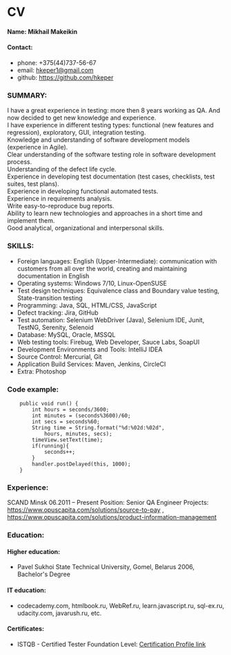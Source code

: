 # CV

#### Name: Mikhail Makeikin
#### Contact:
- phone: +375(44)737-56-67 
- email: hkeper1@gmail.com
- github: https://github.com/hkeper

### SUMMARY:
I have a great experience in testing: more then 8 years working as QA. And now decided to get new knowledge and experience.  
I have experience in different testing types: functional (new features and regression), exploratory, GUI, integration testing.  
Knowledge and understanding of software development models (experience in Agile).  
Clear understanding of the software testing role in software development process.  
Understanding of the defect life cycle.  
Experience in developing test documentation (test cases, checklists, test suites, test plans).  
Experience in developing functional automated tests.  
Experience in requirements analysis.  
Write easy-to-reproduce bug reports.  
Ability to learn new technologies and approaches in a short time and implement them.  
Good analytical, organizational and interpersonal skills.

### SKILLS:
* Foreign languages: English (Upper-Intermediate): communication with customers from all over the world, creating and maintaining documentation in English
* Operating systems: Windows 7/10, Linux-OpenSUSE
* Test design techniques: Equivalence class and Boundary value testing, State-transition testing
* Programming: Java, SQL, HTML/CSS, JavaScript
* Defect tracking: Jira, GitHub
* Test automation: Selenium WebDriver (Java), Selenium IDE, Junit, TestNG, Serenity, Selenoid 
* Database: MySQL, Oracle, MSSQL
* Web testing tools: Firebug, Web Developer, Sauce Labs, SoapUI
* Development Environments and Tools: IntelliJ IDEA
* Source Control: Mercurial, Git
* Application Build Services: Maven, Jenkins, CircleCI
* Extra: Photoshop 

### Code example:
```   
    public void run() {
        int hours = seconds/3600;
        int minutes = (seconds%3600)/60;
        int secs = seconds%60;
        String time = String.format("%d:%02d:%02d",
            hours, minutes, secs);
        timeView.setText(time);
        if(running){
            seconds++;
        }
        handler.postDelayed(this, 1000);
	}
```

### Experience:
SCAND Minsk 06.2011 – Present
Position: Senior QA Engineer
Projects: https://www.opuscapita.com/solutions/source-to-pay , https://www.opuscapita.com/solutions/product-information-management  

### Education:
#### Higher education:
* Pavel Sukhoi State Technical University, Gomel, Belarus 2006, Bachelor's Degree
#### IT education:
* codecademy.com, htmlbook.ru, WebRef.ru, learn.javascript.ru, sql-ex.ru, udacity.com, javarush.ru, etc.
#### Certificates:
* ISTQB - Certified Tester Foundation Level: [Certification Profile link](https://www.gasq.org/en/registration/expert/expert/3709B89C-7B3F-46BB-A445-6724D8151FE8.html)
